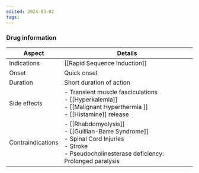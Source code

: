```yaml
---
edited: 2024-03-02
tags:
---
```

### Drug information

| Aspect            | Details                                                                                                                                                   |
| ----------------- | --------------------------------------------------------------------------------------------------------------------------------------------------------- |
| Indications       | [[Rapid Sequence Induction]]                                                                                                                              |
| Onset             | Quick onset                                                                                                                                               |
| Duration          | Short duration of action                                                                                                                                  |
| Side effects      | - Transient muscle fasciculations <br>- [[Hyperkalemia]] <br>- [[Malignant Hyperthermia ]]<br>- [[Histamine]] release                                     |
| Contraindications | - [[Rhabdomyolysis]] <br>- [[Guillian-Barre Syndrome]] <br>- Spinal Cord Injuries <br>- Stroke <br>- Pseudocholinesterase deficiency: Prolonged paralysis |
